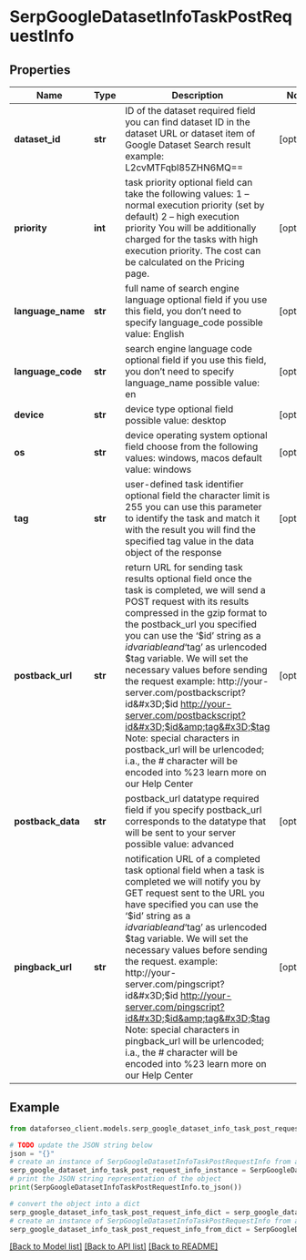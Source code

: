 # SerpGoogleDatasetInfoTaskPostRequestInfo


## Properties

Name | Type | Description | Notes
------------ | ------------- | ------------- | -------------
**dataset_id** | **str** | ID of the dataset required field you can find dataset ID in the dataset URL or dataset item of Google Dataset Search result example: L2cvMTFqbl85ZHN6MQ&#x3D;&#x3D; | [optional] 
**priority** | **int** | task priority optional field can take the following values: 1 – normal execution priority (set by default) 2 – high execution priority You will be additionally charged for the tasks with high execution priority. The cost can be calculated on the Pricing page. | [optional] 
**language_name** | **str** | full name of search engine language optional field if you use this field, you don’t need to specify language_code possible value: English | [optional] 
**language_code** | **str** | search engine language code optional field if you use this field, you don’t need to specify language_name possible value: en | [optional] 
**device** | **str** | device type optional field possible value: desktop | [optional] 
**os** | **str** | device operating system optional field choose from the following values: windows, macos default value: windows | [optional] 
**tag** | **str** | user-defined task identifier optional field the character limit is 255 you can use this parameter to identify the task and match it with the result you will find the specified tag value in the data object of the response | [optional] 
**postback_url** | **str** | return URL for sending task results optional field once the task is completed, we will send a POST request with its results compressed in the gzip format to the postback_url you specified you can use the ‘$id’ string as a $id variable and ‘$tag’ as urlencoded $tag variable. We will set the necessary values before sending the request example: http://your-server.com/postbackscript?id&#x3D;$id http://your-server.com/postbackscript?id&#x3D;$id&amp;tag&#x3D;$tag Note: special characters in postback_url will be urlencoded; i.a., the # character will be encoded into %23 learn more on our Help Center | [optional] 
**postback_data** | **str** | postback_url datatype required field if you specify postback_url corresponds to the datatype that will be sent to your server possible value: advanced | [optional] 
**pingback_url** | **str** | notification URL of a completed task optional field when a task is completed we will notify you by GET request sent to the URL you have specified you can use the ‘$id’ string as a $id variable and ‘$tag’ as urlencoded $tag variable. We will set the necessary values before sending the request. example: http://your-server.com/pingscript?id&#x3D;$id http://your-server.com/pingscript?id&#x3D;$id&amp;tag&#x3D;$tag Note: special characters in pingback_url will be urlencoded; i.a., the # character will be encoded into %23 learn more on our Help Center | [optional] 

## Example

```python
from dataforseo_client.models.serp_google_dataset_info_task_post_request_info import SerpGoogleDatasetInfoTaskPostRequestInfo

# TODO update the JSON string below
json = "{}"
# create an instance of SerpGoogleDatasetInfoTaskPostRequestInfo from a JSON string
serp_google_dataset_info_task_post_request_info_instance = SerpGoogleDatasetInfoTaskPostRequestInfo.from_json(json)
# print the JSON string representation of the object
print(SerpGoogleDatasetInfoTaskPostRequestInfo.to_json())

# convert the object into a dict
serp_google_dataset_info_task_post_request_info_dict = serp_google_dataset_info_task_post_request_info_instance.to_dict()
# create an instance of SerpGoogleDatasetInfoTaskPostRequestInfo from a dict
serp_google_dataset_info_task_post_request_info_from_dict = SerpGoogleDatasetInfoTaskPostRequestInfo.from_dict(serp_google_dataset_info_task_post_request_info_dict)
```
[[Back to Model list]](../README.md#documentation-for-models) [[Back to API list]](../README.md#documentation-for-api-endpoints) [[Back to README]](../README.md)


